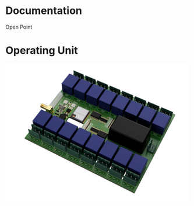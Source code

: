 # Documentation

Open Point

# Operating Unit

![function_graphic](\cu-eagle\images\esp-module-cu.png)
